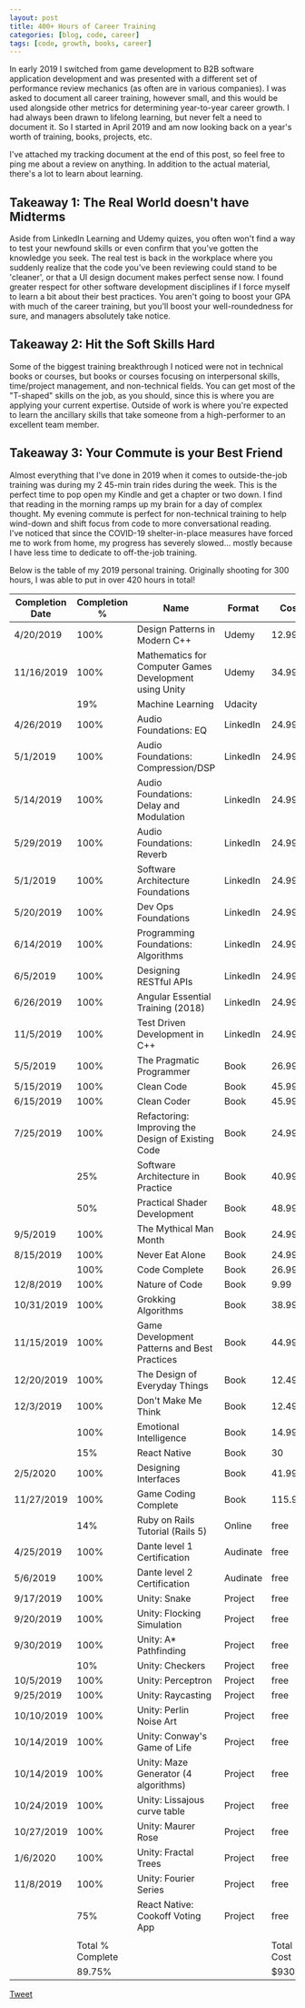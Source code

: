 ```yaml
---
layout: post
title: 400+ Hours of Career Training
categories: [blog, code, career]
tags: [code, growth, books, career]
---
```


In early 2019 I switched from game development to B2B software application development and was presented with a different set of performance review mechanics (as often are in various companies).  I was asked to document all career training, however small, and this would be used alongside other metrics for determining year-to-year career growth.  I had always been drawn to lifelong learning, but never felt a need to document it.  So I started in April 2019 and am now looking back on a year's worth of training, books, projects, etc.

I've attached my tracking document at the end of this post, so feel free to ping me about a review on anything.  In addition to the actual material, there's a lot to learn about learning.

## Takeaway 1: The Real World doesn't have Midterms
Aside from LinkedIn Learning and Udemy quizes, you often won't find a way to test your newfound skills or even confirm that you've gotten the knowledge you seek.  The real test is back in the workplace where you suddenly realize that the code you've been reviewing could stand to be 'cleaner', or that a UI design document makes perfect sense now.  I found greater respect for other software development disciplines if I force myself to learn a bit about their best practices.  You aren't going to boost your GPA with much of the career training, but you'll boost your well-roundedness for sure, and managers absolutely take notice.


## Takeaway 2: Hit the Soft Skills Hard
Some of the biggest training breakthrough I noticed were not in technical books or courses, but books or courses focusing on interpersonal skills, time/project management, and non-technical fields.  You can get most of the "T-shaped" skills on the job, as you should, since this is where you are applying your current expertise.  Outside of work is where you're expected to learn the ancillary skills that take someone from a high-performer to an excellent team member.


## Takeaway 3: Your Commute is your Best Friend
Almost everything that I've done in 2019 when it comes to outside-the-job training was during my 2 45-min train rides during the week.  This is the perfect time to pop open my Kindle and get a chapter or two down.  I find that reading in the morning ramps up my brain for a day of complex thought.  My evening commute is perfect for non-technical training to help wind-down and shift focus from code to more conversational reading.  
I've noticed that since the COVID-19 shelter-in-place measures have forced me to work from home, my progress has severely slowed... mostly because I have less time to dedicate to off-the-job training.  


Below is the table of my 2019 personal training.  Originally shooting for 300 hours, I was able to put in over 420 hours in total!  

| Completion Date | Completion %     | Name                                                   | Format   | Cost       | Hours       |
|-----------------|------------------|--------------------------------------------------------|----------|------------|-------------|
| 4/20/2019       | 100%             | Design Patterns in Modern C++                          | Udemy    | 12.99      | 12          |
| 11/16/2019      | 100%             | Mathematics for Computer Games Development using Unity | Udemy    | 34.99      | 15          |
|                 | 19%              | Machine Learning                                       | Udacity  |            |             |
| 4/26/2019       | 100%             | Audio Foundations: EQ                                  | LinkedIn | 24.99      | 2.5         |
| 5/1/2019        | 100%             | Audio Foundations: Compression/DSP                     | LinkedIn | 24.99      | 2.5         |
| 5/14/2019       | 100%             | Audio Foundations: Delay and Modulation                | LinkedIn | 24.99      | 2.5         |
| 5/29/2019       | 100%             | Audio Foundations: Reverb                              | LinkedIn | 24.99      | 3           |
| 5/1/2019        | 100%             | Software Architecture Foundations                      | LinkedIn | 24.99      | 1.5         |
| 5/20/2019       | 100%             | Dev Ops Foundations                                    | LinkedIn | 24.99      | 3           |
| 6/14/2019       | 100%             | Programming Foundations: Algorithms                    | LinkedIn | 24.99      | 1.5         |
| 6/5/2019        | 100%             | Designing RESTful APIs                                 | LinkedIn | 24.99      | 1.5         |
| 6/26/2019       | 100%             | Angular Essential Training (2018)                      | LinkedIn | 24.99      | 3           |
| 11/5/2019       | 100%             | Test Driven Development in C++                         | LinkedIn | 24.99      | 2.5         |
| 5/5/2019        | 100%             | The Pragmatic Programmer                               | Book     | 26.99      | 10          |
| 5/15/2019       | 100%             | Clean Code                                             | Book     | 45.99      | 15          |
| 6/15/2019       | 100%             | Clean Coder                                            | Book     | 45.99      | 15          |
| 7/25/2019       | 100%             | Refactoring: Improving the Design of Existing Code     | Book     | 24.99      | 15          |
|                 | 25%              | Software Architecture in Practice                      | Book     | 40.99      | 12          |
|                 | 50%              | Practical Shader Development                           | Book     | 48.99      | 20          |
| 9/5/2019        | 100%             | The Mythical Man Month                                 | Book     | 24.99      | 20          |
| 8/15/2019       | 100%             | Never Eat Alone                                        | Book     | 24.99      | 20          |
|                 | 100%             | Code Complete                                          | Book     | 26.99      | 20          |
| 12/8/2019       | 100%             | Nature of Code                                         | Book     | 9.99       | 12          |
| 10/31/2019      | 100%             | Grokking Algorithms                                    | Book     | 38.99      | 10          |
| 11/15/2019      | 100%             | Game Development Patterns and Best Practices           | Book     | 44.99      | 10          |
| 12/20/2019      | 100%             | The Design of Everyday Things                          | Book     | 12.49      | 20          |
| 12/3/2019       | 100%             | Don't Make Me Think                                    | Book     | 12.49      | 10          |
|                 | 100%             | Emotional Intelligence                                 | Book     | 14.99      | 22          |
|                 | 15%              | React Native                                           | Book     | 30         | 20          |
| 2/5/2020        | 100%             | Designing Interfaces                                   | Book     | 41.99      | 20          |
| 11/27/2019      | 100%             | Game Coding Complete                                   | Book     | 115.99     | 20          |
|                 | 14%              | Ruby on Rails Tutorial (Rails 5)                       | Online   | free       | 5           |
| 4/25/2019       | 100%             | Dante level 1 Certification                            | Audinate | free       | 1           |
| 5/6/2019        | 100%             | Dante level 2 Certification                            | Audinate | free       | 1           |
| 9/17/2019       | 100%             | Unity: Snake                                           | Project  | free       | 1           |
| 9/20/2019       | 100%             | Unity: Flocking Simulation                             | Project  | free       | 4           |
| 9/30/2019       | 100%             | Unity: A* Pathfinding                                  | Project  | free       | 3           |
|                 | 10%              | Unity: Checkers                                        | Project  | free       | 15          |
| 10/5/2019       | 100%             | Unity: Perceptron                                      | Project  | free       | 5           |
| 9/25/2019       | 100%             | Unity: Raycasting                                      | Project  | free       | 5           |
| 10/10/2019      | 100%             | Unity: Perlin Noise Art                                | Project  | free       | 5           |
| 10/14/2019      | 100%             | Unity: Conway's Game of Life                           | Project  | free       | 1           |
| 10/14/2019      | 100%             | Unity: Maze Generator (4 algorithms)                   | Project  | free       | 10          |
| 10/24/2019      | 100%             | Unity: Lissajous curve table                           | Project  | free       | 2           |
| 10/27/2019      | 100%             | Unity: Maurer Rose                                     | Project  | free       | 1           |
| 1/6/2020        | 100%             | Unity: Fractal Trees                                   | Project  | free       | 5           |
| 11/8/2019       | 100%             | Unity: Fourier Series                                  | Project  | free       | 3           |
|                 | 75%              | React Native: Cookoff Voting App                       | Project  | free       | 15          |
|                 |                  |                                                        |          |            |             |
|                 | Total % Complete |                                                        |          | Total Cost | Total Hours |
|                 | 89.75%           |                                                        |          | $930.71    |        423.5|

<a href="https://twitter.com/share?ref_src=twsrc%5Etfw" class="twitter-share-button" data-show-count="false">Tweet</a><script async src="https://platform.twitter.com/widgets.js" charset="utf-8"></script>

